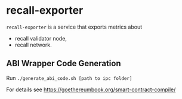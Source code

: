 # recall-exporter

`recall-exporter` is a service that exports metrics about
* recall validator node,
* recall network.

## ABI Wrapper Code Generation

Run `./generate_abi_code.sh [path to ipc folder]`

For details see https://goethereumbook.org/smart-contract-compile/
